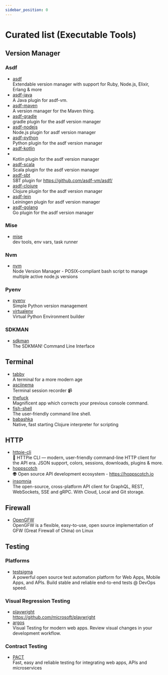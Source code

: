 ```yaml
---
sidebar_position: 0
---
```


# Curated list (Executable Tools)

## Version Manager

### Asdf

- [asdf](https://github.com/asdf-vm/asdf)
  <br/>Extendable version manager with support for Ruby, Node.js, Elixir, Erlang & more
- [asdf-java](https://github.com/halcyon/asdf-java)
  <br/>A Java plugin for asdf-vm.
- [asdf-maven](https://github.com/Proemion/asdf-maven)
  <br/>A version manager for the Maven thing.
- [asdf-gradle](https://github.com/rfrancis/asdf-gradle)
  <br/>gradle plugin for the asdf version manager
- [asdf-nodejs](https://github.com/asdf-vm/asdf-nodejs)
  <br/>Node.js plugin for asdf version manager
- [asdf-python](https://github.com/asdf-community/asdf-python)
  <br/>Python plugin for the asdf version manager
- [asdf-kotlin](https://github.com/asdf-community/asdf-kotlin)
- <br/>Kotlin plugin for the asdf version manager
- [asdf-scala](https://github.com/asdf-community/asdf-scala)
  <br/>Scala plugin for the asdf version manager
- [asdf-sbt](https://github.com/nanne007/asdf-sbt)
  <br/>SBT plugin for https://github.com/asdf-vm/asdf/
- [asdf-clojure](https://github.com/asdf-community/asdf-clojure)
  <br/>Clojure plugin for the asdf version manager
- [asdf-lein](https://github.com/miorimmax/asdf-lein)
  <br/>Leiningen plugin for asdf version manager
- [asdf-golang](https://github.com/asdf-community/asdf-golang)
  <br/>Go plugin for the asdf version manager

### Mise

- [mise](https://github.com/jdx/mise)
  <br/>dev tools, env vars, task runner

### Nvm

- [nvm](https://github.com/nvm-sh/nvm)
  <br/> Node Version Manager - POSIX-compliant bash script to manage multiple active node.js versions

### Pyenv

- [pyenv](https://github.com/pyenv/pyenv)
  <br/>Simple Python version management
- [virtualenv](https://github.com/pypa/virtualenv)
  <br/>Virtual Python Environment builder

### SDKMAN

- [sdkman](https://github.com/sdkman/sdkman-cli)
  <br/>The SDKMAN! Command Line Interface

## Terminal

- [tabby](https://github.com/Eugeny/tabby)
  <br/>A terminal for a more modern age
- [asciinema](https://github.com/asciinema/asciinema)
  <br/>Terminal session recorder 📹
- [thefuck](https://github.com/nvbn/thefuck)
  <br/>Magnificent app which corrects your previous console command.
- [fish-shell](https://github.com/fish-shell/fish-shell)
  <br/>The user-friendly command line shell.
- [babashka](https://github.com/babashka/babashka)
  <br/>Native, fast starting Clojure interpreter for scripting

## HTTP

- [httpie-cli](https://github.com/httpie/cli)
  <br/>🥧 HTTPie CLI — modern, user-friendly command-line HTTP client for the API era. JSON support, colors, sessions,
  downloads, plugins & more.
- [hoppscotch](https://github.com/hoppscotch/hoppscotch)
  <br/>👽 Open source API development ecosystem - https://hoppscotch.io
- [insomnia](https://github.com/Kong/insomnia)
  <br/>The open-source, cross-platform API client for GraphQL, REST, WebSockets, SSE and gRPC. With Cloud, Local and Git
  storage.

## Firewall

- [OpenGFW](https://github.com/apernet/OpenGFW)
  <br/>OpenGFW is a flexible, easy-to-use, open source implementation of GFW (Great Firewall of China) on Linux

## Testing

### Platforms

- [testsigma](https://github.com/testsigmahq/testsigma)
  <br/>A powerful open source test automation platform for Web Apps, Mobile Apps, and APIs. Build stable and reliable
  end-to-end tests @ DevOps speed.

### Visual Regression Testing

- [playwright](https://github.com/microsoft/playwright)
  <br/>https://github.com/microsoft/playwright
- [argos](https://github.com/argos-ci/argos)
  <br/>Visual Testing for modern web apps. Review visual changes in your development workflow.

### Contract Testing

- [PACT](https://pact.io/)
  <br/>Fast, easy and reliable testing for integrating web apps, APIs and microservices